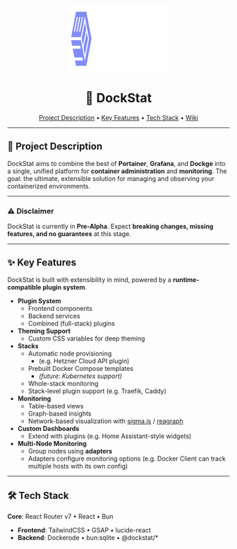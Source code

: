 <p align="center">
  <img src="./.github/DockStat2-04.png" alt="DockStat Logo" width="225" height="150" />
</p>

<h1 align="center">🚢 DockStat</h1>

<p align="center">
  <a href="#project-description">Project Description</a> •
  <a href="#key-features">Key Features</a> •
  <a href="#technology-stack">Tech Stack</a> •
  <a href="https://outline.itsnik.de/s/9d88c471-373e-4ef2-a955-b1058eb7dc99">Wiki</a>
</p>

---

## 📖 Project Description

DockStat aims to combine the best of **Portainer**, **Grafana**, and **Dockge** into a single, unified platform for **container administration** and **monitoring**.
The goal: the ultimate, extensible solution for managing and observing your containerized environments.

---

### ⚠️ Disclaimer

DockStat is currently in **Pre-Alpha**.
Expect **breaking changes, missing features, and no guarantees** at this stage.

---

## ✨ Key Features

DockStat is built with extensibility in mind, powered by a **runtime-compatible plugin system**.

- **Plugin System**
  - Frontend components
  - Backend services
  - Combined (full-stack) plugins
- **Theming Support**
  - Custom CSS variables for deep theming
- **Stacks**
  - Automatic node provisioning
    - (e.g. Hetzner Cloud API plugin)
  - Prebuilt Docker Compose templates
    - _(future: Kubernetes support)_
  - Whole-stack monitoring
  - Stack-level plugin support (e.g. Traefik, Caddy)
- **Monitoring**
  - Table-based views
  - Graph-based insights
  - Network-based visualization with [sigma.js](https://sigmajs.org) / [reagraph](https://www.npmjs.com/package/reagraph)
- **Custom Dashboards**
  - Extend with plugins (e.g. Home Assistant-style widgets)
- **Multi-Node Monitoring**
  - Group nodes using **adapters**
  - Adapters configure monitoring options (e.g. Docker Client can track multiple hosts with its own config)

---

## 🛠 Tech Stack

**Core**: React Router v7 • React • Bun

- **Frontend**: TailwindCSS • GSAP • lucide-react
- **Backend**: Dockerode • bun:sqlite • @dockstat/\*

